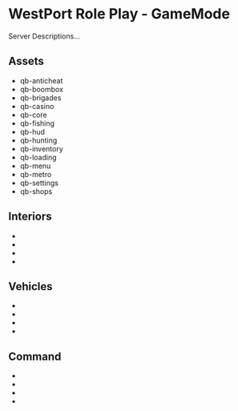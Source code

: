# WestPort Role Play - GameMode
Server Descriptions...
## Assets
- qb-anticheat
- qb-boombox
- qb-brigades
- qb-casino
- qb-core
- qb-fishing
- qb-hud
- qb-hunting
- qb-inventory
- qb-loading
- qb-menu
- qb-metro
- qb-settings
- qb-shops
## Interiors
- 
- 
- 
- 
## Vehicles
- 
- 
- 
- 

## Command
- 
- 
- 
- 
